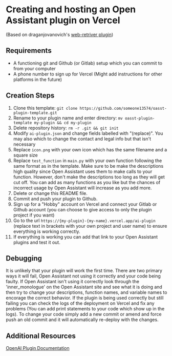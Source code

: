 # Creating and hosting an Open Assistant plugin on Vercel

(Based on draganjovanovich's [web-retriver plugin](https://github.com/draganjovanovich/web-retriever))

## Requirements

- A functioning git and Github (or Gitlab) setup which you can commit to from your computer
- A phone number to sign up for Vercel (Might add instructions for other platforms in the future)

## Creation Steps

1. Clone this template: `git clone https://github.com/someone13574/oasst-plugin-template.git`
2. Rename to your plugin name and enter directory: `mv oasst-plugin-template my-plugin && cd my-plugin`
3. Delete repository history: `rm -r .git && git init`
4. Modify `ai-plugin.json` and change fields labelled with "(replace)". You may also which to change the contact and legal info but that isn't necessary
5. Replace `icon.png` with your own icon which has the same filename and a square size
6. Replace `test_function` in `main.py` with your own function following the same format as in the template. Make sure to be make the descriptions high quality since Open Assistant uses them to make calls to your function. However, don't make the descriptions too long as they will get cut off. You can add as many functions as you like but the chances of incorrect usage by Open Assistant will increase as you add more.
7. Delete or change this README file.
8. Commit and push your plugin to Github.
9. Sign up for a "Hobby" account on Vercel and connect your Gitlab or Github account (you can choose to give access to only the plugin project if you want)
10. Go to the url `https://{my-plugin}-{my-name}.vercel.app/ai-plugin` (replace text in brackets with your own project and user name) to ensure everything is working correctly.
11. If everything is working you can add that link to your Open Assistant plugins and test it out.

## Debugging

It is unlikely that your plugin will work the first time. There are two primary ways it will fail, Open Assistant not using it correctly and your code being faulty. If Open Assistant isn't using it correctly look through the 'inner_monologue' on the Open Assistant site and see what it is doing and then try to change your descriptions, function names, and variable names to encorage the correct behavior. If the plugin is being used correctly but still failing you can check the logs of the deployment on Vercel and fix any problems (You can add print statements to your code which show up in the logs). To change your code simply add a new commit or amend and force push an old commit and it will automatically re-deploy with the changes.

## Additional Resources

[OpenAI Plugin Documentation](https://platform.openai.com/docs/plugins/introduction)
